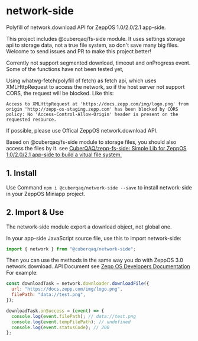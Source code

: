 # network-side

Polyfill of network.download API for ZeppOS 1.0/2.0/2.1 app-side.

This project includes @cuberqaq/fs-side module. It uses settings storage api to storage data, not a true file system, so don't save many big files. Welcome to send issues and PR to make this project better!

Corrently not support segmented download, timeout and onProgress event. Some of the functions have not been tested yet,

Using whatwg-fetch(polyfill of fetch) as fetch api, which uses XMLHttpRequest to access the network, so if the host server not support CORS, the request will be blocked. Like this:

```
Access to XMLHttpRequest at 'https://docs.zepp.com/img/logo.png' from origin 'http://zepp-os-staging.zepp.com' has been blocked by CORS policy: No 'Access-Control-Allow-Origin' header is present on the requested resource.
```

If possible, please use Offical ZeppOS network.download API.

Based on @cuberqaq/fs-side module to storage files, you should also access the files by it. see [CuberQAQ/zepp-fs-side: Simple Lib for ZeppOS 1.0/2.0/2.1 app-side to build a vitual file system.](https://github.com/CuberQAQ/zepp-fs-side#readme)

## 1. Install

Use Command `npm i @cuberqaq/network-side --save` to install network-side in your ZeppOS Miniapp project.

## 2. Import & Use

The network-side module export a download object, not global one.

In your app-side JavaScript source file, use this to import network-side:

```js
import { network } from "@cuberqaq/network-side";
```

Then you can use the methods in the same way you do with ZeppOS 3.0 network.download. API Document see [Zepp OS Developers Documentation](https://docs.zepp.com/docs/reference/side-service-api/download-file/)
For example:

```js
const downloadTask = network.downloader.downloadFile({
  url: "https://docs.zepp.com/img/logo.png",
  filePath: "data://test.png",
});

downloadTask.onSuccess = (event) => {
  console.log(event.filePath); // data://test.png
  console.log(event.tempFilePath); // undefined
  console.log(event.statusCode); // 200
};
```
